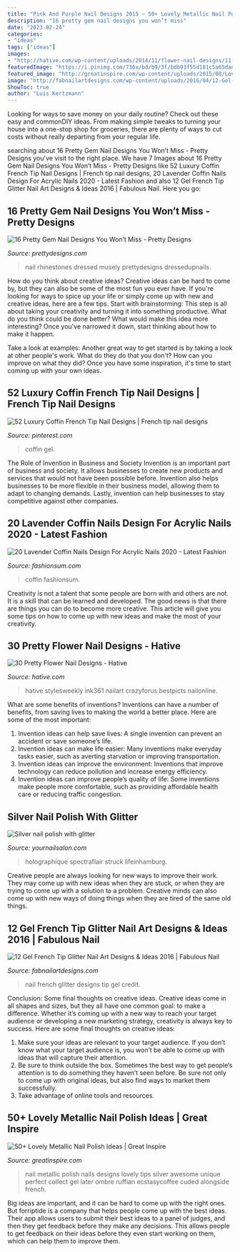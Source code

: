 ```yaml
---
title: "Pink And Purple Nail Designs 2015 ~ 50+ Lovely Metallic Nail Polish Ideas"
description: "16 pretty gem nail designs you won’t miss"
date: "2023-02-24"
categories:
- "ideas"
tags: ["ideas"]
images:
- "http://hative.com/wp-content/uploads/2014/11/flower-nail-designs/11-pretty-flower-nail-designs.jpg"
featuredImage: "https://i.pinimg.com/736x/bd/b9/3f/bdb93f55d181c5a65dad705a32ae4b93.jpg"
featured_image: "http://greatinspire.com/wp-content/uploads/2015/08/Lovely-Metallic-Nail-Polish-Ideas-43.jpg"
image: "http://fabnailartdesigns.com/wp-content/uploads/2016/04/12-Gel-French-Tip-Glitter-Nail-Art-Designs-Ideas-2016-8.jpg"
ShowToc: true
author: "Luis Kertzmann"
---
```



Looking for ways to save money on your daily routine? Check out these easy and commonDIY ideas. From making simple tweaks to turning your house into a one-stop shop for groceries, there are plenty of ways to cut costs without really departing from your regular life.

	

		
searching about 16 Pretty Gem Nail Designs You Won’t Miss - Pretty Designs you've visit to the right place. We have 7 Images about 16 Pretty Gem Nail Designs You Won’t Miss - Pretty Designs like 52 Luxury Coffin French Tip Nail Designs | French tip nail designs, 20 Lavender Coffin Nails Design For Acrylic Nails 2020 - Latest Fashion and also 12 Gel French Tip Glitter Nail Art Designs &amp; Ideas 2016 | Fabulous Nail. Here you go:
		
    
## 16 Pretty Gem Nail Designs You Won’t Miss - Pretty Designs

<img loading=lazy src="https://www.prettydesigns.com/wp-content/uploads/2014/05/Pastel-Nails1.jpg" onerror="this.onerror=null;this.src='https://tse1.mm.bing.net/th?id=OIP.vMfvcMxi9qJDUgH1LMltWgHaKW&amp;pid=15.1';" alt="16 Pretty Gem Nail Designs You Won’t Miss - Pretty Designs">

_Source: prettydesigns.com_

>nail rhinestones dressed musely prettydesigns dressedupnails. 

	

How do you think about creative ideas?
Creative ideas can be hard to come by, but they can also be some of the most fun you ever have. If you're looking for ways to spice up your life or simply come up with new and creative ideas, here are a few tips. 
Start with brainstorming: This step is all about taking your creativity and turning it into something productive. What do you think could be done better? What would make this idea more interesting? Once you've narrowed it down, start thinking about how to make it happen. 

Take a look at examples: Another great way to get started is by taking a look at other people's work. What do they do that you don't? How can you improve on what they did? Once you have some inspiration, it's time to start coming up with your own ideas.

    
## 52 Luxury Coffin French Tip Nail Designs | French Tip Nail Designs

<img loading=lazy src="https://i.pinimg.com/736x/bd/b9/3f/bdb93f55d181c5a65dad705a32ae4b93.jpg" onerror="this.onerror=null;this.src='https://tse4.mm.bing.net/th?id=OIP.mS79oMwRqiAAdJayzDzu9AHaLH&amp;pid=15.1';" alt="52 Luxury Coffin French Tip Nail Designs | French tip nail designs">

_Source: pinterest.com_

>coffin gel. 

	

The Role of Invention in Business and Society
Invention is an important part of business and society. It allows businesses to create new products and services that would not have been possible before. Invention also helps businesses to be more flexible in their business model, allowing them to adapt to changing demands. Lastly, invention can help businesses to stay competitive against other companies.

    
## 20 Lavender Coffin Nails Design For Acrylic Nails 2020 - Latest Fashion

<img loading=lazy src="https://fashionsum.com/wp-content/uploads/2020/04/20-2.jpg" onerror="this.onerror=null;this.src='https://tse2.mm.bing.net/th?id=OIP.D1lfQkeKdCTXJk4ttg_CWwHaKk&amp;pid=15.1';" alt="20 Lavender Coffin Nails Design For Acrylic Nails 2020 - Latest Fashion">

_Source: fashionsum.com_

>coffin fashionsum. 

	

Creativity is not a talent that some people are born with and others are not. It is a skill that can be learned and developed. The good news is that there are things you can do to become more creative. This article will give you some tips on how to come up with new ideas and make the most of your creativity.

    
## 30 Pretty Flower Nail Designs - Hative

<img loading=lazy src="http://hative.com/wp-content/uploads/2014/11/flower-nail-designs/11-pretty-flower-nail-designs.jpg" onerror="this.onerror=null;this.src='https://tse3.mm.bing.net/th?id=OIP.PR_uEfpRW8dEnuNWcWBKVAHaHa&amp;pid=15.1';" alt="30 Pretty Flower Nail Designs - Hative">

_Source: hative.com_

>hative stylesweekly ink361 nailart crazyforus bestpicts nailonline. 

	

What are some benefits of inventions?
Inventions can have a number of benefits, from saving lives to making the world a better place. Here are some of the most important: 
1. Invention ideas can help save lives: A single invention can prevent an accident or save someone’s life. 
2. Invention ideas can make life easier: Many inventions make everyday tasks easier, such as averting starvation or improving transportation. 
3. Invention ideas can improve the environment: Inventions that improve technology can reduce pollution and increase energy efficiency. 
4. Invention ideas can improve people’s quality of life: Some inventions make people more comfortable, such as providing affordable health care or reducing traffic congestion.

    
## Silver Nail Polish With Glitter

<img loading=lazy src="https://2.bp.blogspot.com/-7XF0mVveIzE/WIdfqPgsSgI/AAAAAAAAmis/xxRyqYxmh_ADNmLRAslcnNy0s6Nx3pYHQCEw/s1600/nail-polish-silver-snow-surfer-holographic-glitter-nail-polish-2.JPG" onerror="this.onerror=null;this.src='https://tse3.mm.bing.net/th?id=OIP.wWJFoSp_9xXeQEB_fCC0_QHaHa&amp;pid=15.1';" alt="Silver nail polish with glitter">

_Source: yournailsalon.com_

>holographique spectraflair struck lifeinhamburg. 

	

Creative people are always looking for new ways to improve their work. They may come up with new ideas when they are stuck, or when they are trying to come up with a solution to a problem. Creative minds can also come up with new ways of doing things when they are tired of the same old things.

    
## 12 Gel French Tip Glitter Nail Art Designs &amp; Ideas 2016 | Fabulous Nail

<img loading=lazy src="http://fabnailartdesigns.com/wp-content/uploads/2016/04/12-Gel-French-Tip-Glitter-Nail-Art-Designs-Ideas-2016-8.jpg" onerror="this.onerror=null;this.src='https://tse4.mm.bing.net/th?id=OIP.pZ0eJiq1rGlK4C1J5GUqZwHaJS&amp;pid=15.1';" alt="12 Gel French Tip Glitter Nail Art Designs &amp; Ideas 2016 | Fabulous Nail">

_Source: fabnailartdesigns.com_

>nail french glitter designs tip gel credit. 

	

Conclusion: Some final thoughts on creative ideas.
Creative ideas come in all shapes and sizes, but they all have one common goal: to make a difference. Whether it’s coming up with a new way to reach your target audience or developing a new marketing strategy, creativity is always key to success. Here are some final thoughts on creative ideas: 
1. Make sure your ideas are relevant to your target audience. If you don’t know what your target audience is, you won’t be able to come up with ideas that will capture their attention. 
2. Be sure to think outside the box. Sometimes the best way to get people’s attention is to do something they haven’t seen before. Be sure not only to come up with original ideas, but also find ways to market them successfully. 
3. Take advantage of online tools and resources.

    
## 50+ Lovely Metallic Nail Polish Ideas | Great Inspire

<img loading=lazy src="http://greatinspire.com/wp-content/uploads/2015/08/Lovely-Metallic-Nail-Polish-Ideas-43.jpg" onerror="this.onerror=null;this.src='https://tse2.mm.bing.net/th?id=OIP.l072gyoRtv2TnQiYh-7F1gHaLG&amp;pid=15.1';" alt="50+ Lovely Metallic Nail Polish Ideas | Great Inspire">

_Source: greatinspire.com_

>nail metallic polish nails designs lovely tips silver awesome unique perfect collect gel later ombre ruffian ecstasycoffee cuded alongside french. 

	

Big ideas are important, and it can be hard to come up with the right ones. But forriptide is a company that helps people come up with the best ideas. Their app allows users to submit their best ideas to a panel of judges, and then they get feedback before they make any decisions. This allows people to get feedback on their ideas before they even start working on them, which can help them to improve them.

